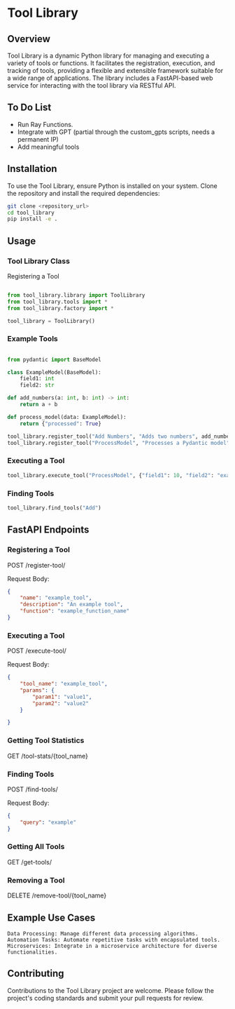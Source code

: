 # Tool Library

## Overview

Tool Library is a dynamic Python library for managing and executing a variety of tools or functions. It facilitates the registration, execution, and tracking of tools, providing a flexible and extensible framework suitable for a wide range of applications. The library includes a FastAPI-based web service for interacting with the tool library via RESTful API.

## To Do List

 - Run Ray Functions.
 - Integrate with GPT (partial through the custom_gpts scripts, needs a permanent IP)
 - Add meaningful tools

## Installation

To use the Tool Library, ensure Python is installed on your system. Clone the repository and install the required dependencies:

```bash
git clone <repository_url>
cd tool_library
pip install -e .
```

## Usage

### Tool Library Class

Registering a Tool

```python

from tool_library.library import ToolLibrary
from tool_library.tools import *
from tool_library.factory import *

tool_library = ToolLibrary()
```

### Example Tools

```python

from pydantic import BaseModel

class ExampleModel(BaseModel):
    field1: int
    field2: str

def add_numbers(a: int, b: int) -> int:
    return a + b

def process_model(data: ExampleModel):
    return {"processed": True}

tool_library.register_tool("Add Numbers", "Adds two numbers", add_numbers)
tool_library.register_tool("ProcessModel", "Processes a Pydantic model", process_model)
```

### Executing a Tool

```python
tool_library.execute_tool("ProcessModel", {"field1": 10, "field2": "example"})
```

### Finding Tools

```python
tool_library.find_tools("Add")
```

## FastAPI Endpoints

### Registering a Tool


POST /register-tool/

Request Body:

```json
{
    "name": "example_tool",
    "description": "An example tool",
    "function": "example_function_name"
}
```

### Executing a Tool

POST /execute-tool/

Request Body:

```json
{
    "tool_name": "example_tool",
    "params": {
        "param1": "value1",
        "param2": "value2"
    }

}
```

### Getting Tool Statistics

GET /tool-stats/{tool_name}

### Finding Tools

POST /find-tools/

Request Body:

```json
{
    "query": "example"
}
```

### Getting All Tools

GET /get-tools/

### Removing a Tool

DELETE /remove-tool/{tool_name}

## Example Use Cases

    Data Processing: Manage different data processing algorithms.
    Automation Tasks: Automate repetitive tasks with encapsulated tools.
    Microservices: Integrate in a microservice architecture for diverse functionalities.

## Contributing

Contributions to the Tool Library project are welcome. Please follow the project's coding standards and submit your pull requests for review.